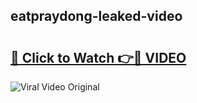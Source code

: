## eatpraydong-leaked-video 

# <h2><a href="http://freeplayer.one?title=eatpraydong-leaked-video&ref=21J">🔗 Click to Watch 👉🔴 VIDEO</a></h2>

<a href="http://freeplayer.one?title=eatpraydong-leaked-video&ref=21J" rel="nofollow" data-target="animated-image.originalLink"><img src="https://i.ibb.co.com/xMMVF88/686577567.gif" alt="Viral Video Original" style="max-width: 100%; display: inline-block;" data-target="animated-image.originalImage"></a>

